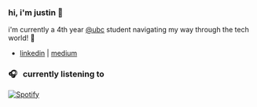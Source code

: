 ### hi, i'm justin 👋

i'm currently a 4th year [@ubc](https://www.bme.ubc.ca/) student navigating my way through the tech world! 💙

- [linkedin](https://www.linkedin.com/in/jjustinc) | [medium](https://medium.com/@jjustinc)

### 🎧 &nbsp; currently listening to
[![Spotify](https://novatorem-blush.vercel.app/api/spotify)](https://open.spotify.com/user/justinlisteningtomusic123)






